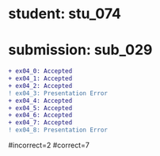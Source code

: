 # student: stu_074
# submission: sub_029

```diff
+ ex04_0: Accepted
+ ex04_1: Accepted
+ ex04_2: Accepted
! ex04_3: Presentation Error
+ ex04_4: Accepted
+ ex04_5: Accepted
+ ex04_6: Accepted
+ ex04_7: Accepted
! ex04_8: Presentation Error
```
#incorrect=2
#correct=7
